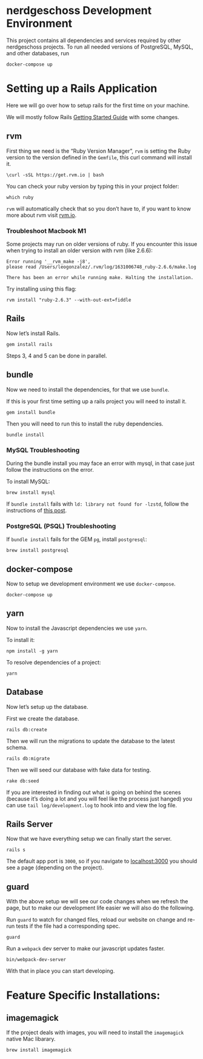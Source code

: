 # nerdgeschoss Development Environment

This project contains all dependencies and services required by other nerdgeschoss projects. To run all needed versions of PostgreSQL, MySQL, and other databases, run

    docker-compose up


# Setting up a Rails Application
Here we will go over how to setup rails for the first time on your machine.

We will mostly follow Rails [Getting Started Guide](https://guides.rubyonrails.org/getting_started.html) with some changes.


## rvm

First thing we need is the “Ruby Version Manager”, `rvm` is setting the Ruby version to the version defined in the `Gemfile`, this curl command will install it.

    \curl -sSL https://get.rvm.io | bash

You can check your ruby version by typing this in your project folder:

    which ruby

 `rvm` will automatically check that so you don’t have to, if you want to know more about rvm visit [rvm.io](rvm.io).

### Troubleshoot Macbook M1

Some projects may run on older versions of ruby. If you encounter this issue when trying to install an older version with rvm (like 2.6.6):

```
Error running '__rvm_make -j8',
please read /Users/leogonzalez/.rvm/log/1631006748_ruby-2.6.6/make.log

There has been an error while running make. Halting the installation.
```

Try installing using this flag:

`rvm install "ruby-2.6.3" --with-out-ext=fiddle`
 

## Rails

Now let’s install Rails.

    gem install rails

Steps 3, 4 and 5 can be done in parallel.

## bundle

Now we need to install the dependencies, for that we use `bundle`.

If this is your first time setting up a rails project you will need to install it.

    gem install bundle

Then you will need to run this to install the ruby dependencies.

    bundle install

### MySQL Troubleshooting

During the bundle install you may face an error with mysql, in that case just follow the instructions on the error.

To install MySQL:

    brew install mysql

If `bundle install` fails with `ld: library not found for -lzstd`, follow the instructions of [this post](https://stackoverflow.com/a/67877734).

### PostgreSQL (PSQL) Troubleshooting

If `bundle install` fails for the GEM `pg`, install `postgresql`:

    brew install postgresql


## docker-compose

Now to setup we development environment we use `docker-compose`.

    docker-compose up


## yarn

Now to install the Javascript dependencies we use `yarn`.

To install it:

    npm install -g yarn

To resolve dependencies of a project:

    yarn


## Database

Now let’s setup up the database.

First we create the database.

    rails db:create

Then we will run the migrations to update the database to the latest schema.

    rails db:migrate

Then we will seed our database with fake data for testing.

    rake db:seed

If you are interested in finding out what is going on behind the scenes (because it’s doing a lot and you will feel like the process just hanged) you can use `tail log/development.log` to hook into and view the log file.


## Rails Server

Now that we have everything setup we can finally start the server.

    rails s

The default app port is `3000`, so if you navigate to [localhost:3000](https://localhost:3000) you should see a page (depending on the project).

## guard

With the above setup we will see our code changes when we refresh the page, but to make our development life easier we will also do the following.

Run `guard` to watch for changed files, reload our website on change and re-run tests if the file had a corresponding spec.

    guard

Run a `webpack` dev server to make our javascript updates faster.

    bin/webpack-dev-server

With that in place you can start developing.


# Feature Specific Installations:

## imagemagick

If the project deals with images, you will need to install the `imagemagick` native Mac libarary.

    brew install imagemagick
